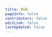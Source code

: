 ```yaml
---
title: 新闻
pageInfo: false
contributors: false
editLink: false
lastUpdated: false
---
```


<script setup lang="ts">
import SiteSection from "@SiteSection";
import {  usePageFrontmatter } from "vuepress/client";
import type { ThemeHopePageFrontmatter } from "vuepress-theme-hope";
import { ref, onBeforeMount } from "vue";

const frontmatter = usePageFrontmatter<ThemeHopePageFrontmatter>();

</script>

<SiteSection :title="frontmatter.title"/>

<style scoped lang="scss">
.theme-hope-content {
  margin: 0;
  padding: 0;
  max-width: none;
  position: relative;
  z-index: 1;
  top: -161px;
  @media (min-width: 1440px) {
    background: #f9fbff;
  }
}
</style>
